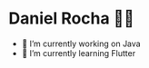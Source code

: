 # Daniel Rocha :man_technologist:

- 🔭 I’m currently working on Java
- 🌱 I’m currently learning Flutter
